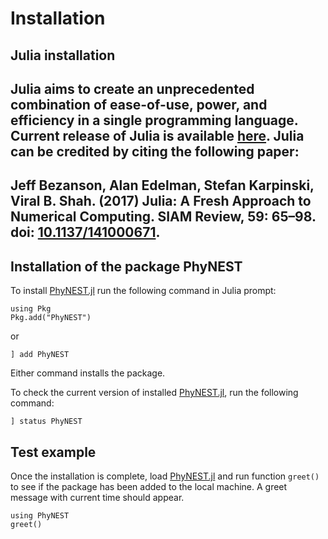# Installation

## Julia installation

Julia aims to create an unprecedented combination of ease-of-use, power, and efficiency in a single programming language. Current release of Julia is available [here](https://julialang.org/downloads/). Julia can be credited by citing the following paper:
---
Jeff Bezanson, Alan Edelman, Stefan Karpinski, Viral B. Shah. (2017) Julia: A Fresh Approach to Numerical Computing. SIAM Review, 59: 65–98. doi: [10.1137/141000671](10.1137/141000671).
---

## Installation of the package PhyNEST
To install [PhyNEST.jl](https://github.com/sungsik-kong/PhyNEST.jl) run the following command in Julia prompt:
```@julia install
using Pkg
Pkg.add("PhyNEST")
```
or
```@julia install
] add PhyNEST
```
Either command installs the package.

To check the current version of installed [PhyNEST.jl](https://github.com/sungsik-kong/PhyNEST.jl), run the following command:
```@julia install
] status PhyNEST
```
## Test example
Once the installation is complete, load [PhyNEST.jl](https://github.com/sungsik-kong/PhyNEST.jl) and run function `greet()` to see if the package has been added to the local machine. A greet message with current time should appear.
```@repl install
using PhyNEST
greet()
```